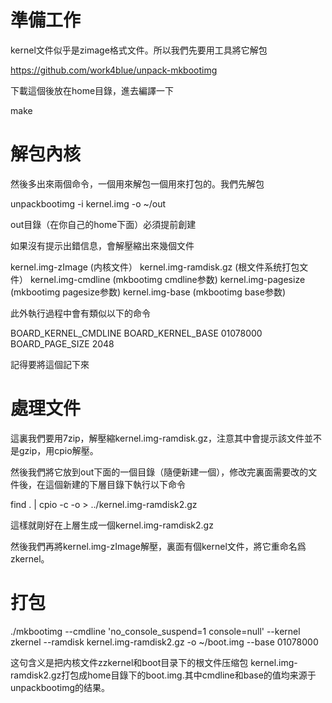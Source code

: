 # 


# 準備工作

kernel文件似乎是zimage格式文件。所以我們先要用工具將它解包

https://github.com/work4blue/unpack-mkbootimg

下載這個後放在home目錄，進去編譯一下

make

# 解包內核

然後多出來兩個命令，一個用來解包一個用來打包的。我們先解包

unpackbootimg -i kernel.img -o ~/out

out目錄（在你自己的home下面）必須提前創建

如果沒有提示出錯信息，會解壓縮出來幾個文件

kernel.img-zImage (内核文件）
kernel.img-ramdisk.gz (根文件系统打包文件）
kernel.img-cmdline (mkbootimg cmdline参数)
kernel.img-pagesize (mkbootimg pagesize参数)
kernel.img-base (mkbootimg base参数)

此外執行過程中會有類似以下的命令

BOARD_KERNEL_CMDLINE 
BOARD_KERNEL_BASE 01078000
BOARD_PAGE_SIZE 2048

記得要將這個記下來

# 處理文件

這裏我們要用7zip，解壓縮kernel.img-ramdisk.gz，注意其中會提示該文件並不是gzip，用cpio解壓。

然後我們將它放到out下面的一個目錄（隨便新建一個），修改完裏面需要改的文件後，在這個新建的下層目錄下執行以下命令

find . | cpio -c -o > ../kernel.img-ramdisk2.gz

這樣就剛好在上層生成一個kernel.img-ramdisk2.gz

然後我們再將kernel.img-zImage解壓，裏面有個kernel文件，將它重命名爲zkernel。

# 打包

./mkbootimg --cmdline 'no_console_suspend=1 console=null' --kernel zkernel --ramdisk kernel.img-ramdisk2.gz -o ~/boot.img --base 01078000

这句含义是把内核文件zzkernel和boot目录下的根文件压缩包 kernel.img-ramdisk2.gz打包成home目錄下的boot.img.其中cmdline和base的值均来源于unpackbootimg的结果。


